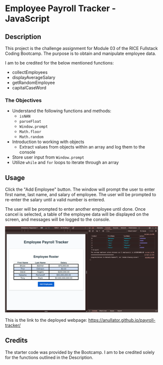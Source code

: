 # Employee Payroll Tracker - JavaScript

## Description

This project is the challenge assignment for Module 03 of the RICE Fullstack Coding Bootcamp. The purpose is to obtain and manipulate employee data.

I am to be credited for the below mentioned functions:

- collectEmployees
- displayAverageSalary
- getRandomEmployee
- capitalCaseWord

### The Objectives

- Understand the following functions and methods:
  - `isNAN`
  - `parseFloat`
  - `Window.prompt`
  - `Math.floor`
  - `Math.random`
- Introduction to working with objects
  - Extract values from objects within an array and log them to the console
- Store user input from `Window.prompt`
- Utilize `while` and `for` loops to iterate through an array

## Usage

Click the "Add Employee" button. The window will prompt the user to enter first name, last name, and salary of employee. The user will be prompted to re-enter the salary until a valid number is entered.

The user will be prompted to enter another employee until done. Once cancel is selected, a table of the employee data will be displayed on the screen, and messages will be logged to the console.

![Image of Sample Employee Roster and Console](./images/screenshot-payroll-tracker.png)

This is the link to the deployed webpage: https://anullator.github.io/payroll-tracker/

## Credits

The starter code was provided by the Bootcamp. I am to be credited solely for the functions outlined in the Description.
